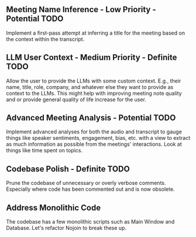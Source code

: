 ## Meeting Name Inference - Low Priority - Potential TODO
Implement a first-pass attempt at inferring a title for the meeting based on the context within the transcript.

## LLM User Context - Medium Priority - Definite TODO
Allow the user to provide the LLMs with some custom context. E.g., their name, title, role, company, and whatever else they want to provide as context to the LLMs. This might help with improving meeting note quality and or provide general quality of life increase for the user.

## Advanced Meeting Analysis - Potential TODO
Implement advanced analyses for both the audio and transcript to gauge things like speaker sentiments, engagement, bias, etc. with a view to extract as much information as possible from the meetings' interactions. Look at things like time spent on topics.

## Codebase Polish - Definite TODO
Prune the codebase of unnecessary or overly verbose comments. Especially where code has been commented out and is now obsolete.

## Address Monolithic Code
The codebase has a few monolithic scripts such as Main Window and Database. Let's refactor Nojoin to break these up.
